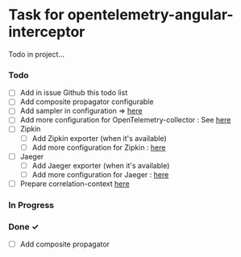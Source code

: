 # Task for opentelemetry-angular-interceptor

Todo in project...

### Todo

- [ ] Add in issue Github this todo list  
- [ ] Add composite propagator configurable  
- [ ] Add sampler in configuration => [here](https://github.com/open-telemetry/opentelemetry-js/tree/master/packages/opentelemetry-core#probability-sampler)  
- [ ] Add more configuration for OpenTelemetry-collector : See [here](https://github.com/open-telemetry/opentelemetry-js/blob/master/packages/opentelemetry-exporter-collector/src/CollectorExporter.ts)  
- [ ] Zipkin  
  - [ ] Add Zipkin exporter (when it's available)  
  - [ ] Add more configuration for Zipkin : [here](https://github.com/open-telemetry/opentelemetry-js/blob/master/packages/opentelemetry-exporter-zipkin/src/types.ts)  
- [ ] Jaeger  
  - [ ] Add Jaeger exporter (when it's available)  
  - [ ] Add more configuration for Jaeger : [here](https://github.com/open-telemetry/opentelemetry-js/blob/master/packages/opentelemetry-exporter-jaeger/src/types.ts)  
- [ ] Prepare correlation-context [here](https://github.com/open-telemetry/opentelemetry-js/tree/master/packages/opentelemetry-core/src/correlation-context)  

### In Progress



### Done ✓

- [ ] Add composite propagator  
